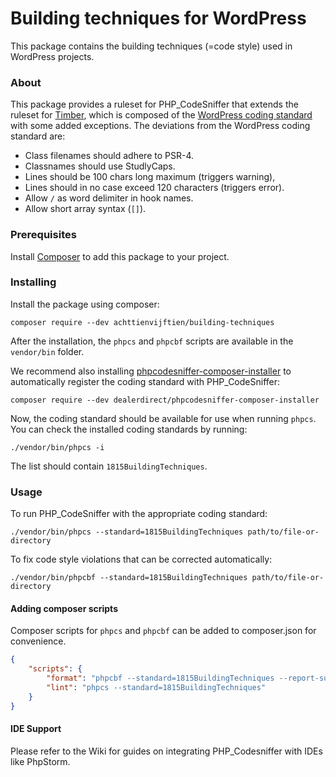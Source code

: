 # Building techniques for WordPress

This package contains the building techniques (=code style) used in WordPress projects.

### About

This package provides a ruleset for PHP_CodeSniffer that extends the ruleset for [Timber](https://github.com/timber/timber),
which is composed of the [WordPress coding standard](https://github.com/WordPress/WordPress-Coding-Standards) with some added exceptions. The deviations from the WordPress coding standard are:

* Class filenames should adhere to PSR-4.
* Classnames should use StudlyCaps.
* Lines should be 100 chars long maximum (triggers warning),
* Lines should in no case exceed 120 characters (triggers error).
* Allow `/` as word delimiter in hook names.
* Allow short array syntax (`[]`).

### Prerequisites

Install [Composer](https://getcomposer.org/) to add this package to your project.

### Installing

Install the package using composer:

```shell
composer require --dev achttienvijftien/building-techniques
```

After the installation, the `phpcs` and `phpcbf` scripts are available in the `vendor/bin` folder.

We recommend also installing [phpcodesniffer-composer-installer](https://github.com/DealerDirect/phpcodesniffer-composer-installer)
to automatically register the coding standard with PHP_CodeSniffer:

```shell
composer require --dev dealerdirect/phpcodesniffer-composer-installer
```

Now, the coding standard should be available for use when running `phpcs`. You can check the installed coding standards by running:

```shell
./vendor/bin/phpcs -i
```

The list should contain `1815BuildingTechniques`.

### Usage

To run PHP_CodeSniffer with the appropriate coding standard:

```shell
./vendor/bin/phpcs --standard=1815BuildingTechniques path/to/file-or-directory
```

To fix code style violations that can be corrected automatically:

```shell
./vendor/bin/phpcbf --standard=1815BuildingTechniques path/to/file-or-directory
```

#### Adding composer scripts

Composer scripts for `phpcs` and `phpcbf` can be added to composer.json for convenience.

```json
{
    "scripts": {
        "format": "phpcbf --standard=1815BuildingTechniques --report-summary --report-source",
        "lint": "phpcs --standard=1815BuildingTechniques"
    }
}
```

#### IDE Support

Please refer to the Wiki for guides on integrating PHP_Codesniffer with IDEs like PhpStorm.
